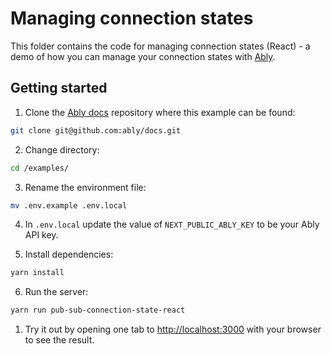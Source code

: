 # Managing connection states

This folder contains the code for managing connection states (React) - a demo of how you can manage your connection states with [Ably](https://ably.com/docs/connect).

## Getting started

1. Clone the [Ably docs](https://github.com/ably/docs) repository where this example can be found:

```sh
git clone git@github.com:ably/docs.git
```

2. Change directory:

```sh
cd /examples/
```

3. Rename the environment file:

```sh
mv .env.example .env.local
```

4. In `.env.local` update the value of `NEXT_PUBLIC_ABLY_KEY` to be your Ably API key.

5. Install dependencies:

```sh
yarn install
```

6. Run the server:

```sh
yarn run pub-sub-connection-state-react
```

1. Try it out by opening one tab to [http://localhost:3000](http://localhost:3000/) with your browser to see the result.
